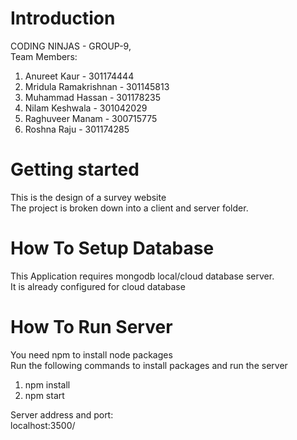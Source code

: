 # Introduction

CODING NINJAS - GROUP-9,\
Team Members:

1. Anureet Kaur - 301174444
2. Mridula Ramakrishnan - 301145813
3. Muhammad Hassan - 301178235
4. Nilam Keshwala - 301042029
5. Raghuveer Manam - 300715775
6. Roshna Raju - 301174285

# Getting started

This is the design of a survey website\
The project is broken down into a client and server folder.
# How To Setup Database

This Application requires mongodb local/cloud database server.\
It is already configured for cloud database
# How To Run Server

You need npm to install node packages\
Run the following commands to install packages and run the server

1.    npm install
2.    npm start

Server address and port:\
localhost:3500/
